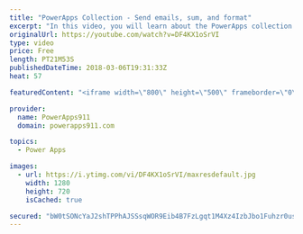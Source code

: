 ```yaml
---
title: "PowerApps Collection - Send emails, sum, and format"
excerpt: "In this video, you will learn about the PowerApps collection. The first video covered the basics so this video build upon that with how to send an email of the entire collection, how to use Sum, CountRows, and CountIf, and then finally some formatting tricks.   Content includes: * Office365.SendEmail"
originalUrl: https://youtube.com/watch?v=DF4KX1oSrVI
type: video
price: Free
length: PT21M53S
publishedDateTime: 2018-03-06T19:31:33Z
heat: 57

featuredContent: "<iframe width=\"800\" height=\"500\" frameborder=\"0\" src=\"https://www.youtube.com/embed/DF4KX1oSrVI\" allow=\"accelerometer; autoplay; encrypted-media; gyroscope; picture-in-picture\" allowfullscreen></iframe>"

provider:
  name: PowerApps911
  domain: powerapps911.com

topics:
  - Power Apps

images:
  - url: https://i.ytimg.com/vi/DF4KX1oSrVI/maxresdefault.jpg
    width: 1280
    height: 720
    isCached: true

secured: "bW0tSONcYaJ2shTPPhAJSSsqWOR9Eib4B7FzLgqt1M4Xz4IzbJbo1Fuhzr0usB7LGvf46hTZ7REKIyv1mQ/4t+xNWnVHfbHCEm8AwjfWXbicwNPGstZUtwuBKKgCuQ/2bEDyg5OqFJ9XITRG1BRKVlXPiU+uyrDhd51Vxv4ZkZ90wTy14EZRSzQXGdYGEN1KPCCHD9Sm4emotsEA9OVTkiARtJMd3wAO83K9U2Gv8YxbcHJxi+qDHEZtLLbdviMsT3jyVRFOyL7USxb6C0ITm8f5dZTu5XNrVhjoiy43CLK6uQnhGHZhDhBKC6R8bglZ+vuX4rKxoXVQ7vdKm8YfOrzFaFeQsMsTaiAKb84B+WrYEmgZNhsjO28ZH7hcFd2nxwG85E/mwp/q1iL7mjqkCj27fOWll+iVt+0ppqtYBmE=;GXq9qli1EibdR4AnP86dmQ=="
---
```


